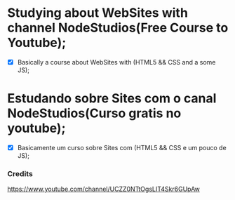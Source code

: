 # Studying about WebSites with channel NodeStudios(Free Course to Youtube);
- [x] Basically a course about WebSites with (HTML5 && CSS and a some JS);
# Estudando sobre Sites com o canal NodeStudios(Curso gratis no youtube);
- [x] Basicamente um curso sobre Sites com (HTML5 && CSS e um pouco de JS);








### Credits
https://www.youtube.com/channel/UCZZ0NTtOgsLIT4Skr6GUpAw
